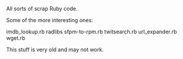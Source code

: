 All sorts of scrap Ruby code.

Some of the more interesting ones:

imdb_lookup.rb
radlibs
sfpm-to-rpm.rb
twitsearch.rb
url_expander.rb
wget.rb

This stuff is very old and may not work.
